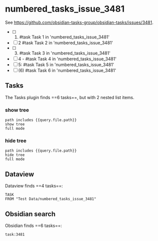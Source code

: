 # numbered_tasks_issue_3481

See https://github.com/obsidian-tasks-group/obsidian-tasks/issues/3481.

- [ ] 1. #task Task 1 in 'numbered_tasks_issue_3481'
- [ ] 2 #task Task 2 in 'numbered_tasks_issue_3481'
- [ ] 3) #task Task 3 in 'numbered_tasks_issue_3481'
- [ ] 4 - #task Task 4 in 'numbered_tasks_issue_3481'
- [ ] 5: #task Task 5 in 'numbered_tasks_issue_3481'
- [ ] (6) #task Task 6 in 'numbered_tasks_issue_3481'

## Tasks

The Tasks plugin finds ==6 tasks==, but with 2 nested list items.

### show tree

```tasks
path includes {{query.file.path}}
show tree
full mode
```

### hide tree

```tasks
path includes {{query.file.path}}
hide tree
full mode
```

## Dataview

Dataview finds ==4 tasks==:

```dataview
TASK
FROM "Test Data/numbered_tasks_issue_3481"
```

## Obsidian search

Obsidian finds ==6 tasks==:

```query
task:3481
```
